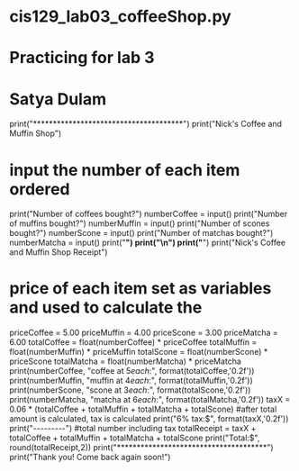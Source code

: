 # cis129_lab03_coffeeShop.py
# Practicing for lab 3
# Satya Dulam
print("**************************************")
print("Nick's Coffee and Muffin Shop")
# input the number of each item ordered
print("Number of coffees bought?")
numberCoffee = input()
print("Number of muffins bought?")
numberMuffin = input()
print("Number of scones bought?") 
numberScone = input()
print("Number of matchas bought?")
numberMatcha = input()
print("**************************************")
print("\n")
print("**************************************")
print("Nick's Coffee and Muffin Shop Receipt")
# price of each item set as variables and used to calculate the 
priceCoffee = 5.00
priceMuffin = 4.00
priceScone = 3.00
priceMatcha = 6.00
totalCoffee = float(numberCoffee) * priceCoffee
totalMuffin = float(numberMuffin) * priceMuffin
totalScone = float(numberScone) * priceScone
totalMatcha = float(numberMatcha) * priceMatcha
print(numberCoffee, "coffee at $5 each:$", format(totalCoffee,'0.2f'))
print(numberMuffin, "muffin at $4 each:$", format(totalMuffin,'0.2f'))
print(numberScone, "scone at $3 each:$", format(totalScone,'0.2f'))
print(numberMatcha, "matcha at $6 each:$", format(totalMatcha,'0.2f'))
taxX = 0.06 * (totalCoffee + totalMuffin + totalMatcha + totalScone)
#after total amount is calculated, tax is calculated
print("6% tax:$", format(taxX,'0.2f'))
print("---------")
#total number including tax 
totalReceipt = taxX + totalCoffee + totalMuffin + totalMatcha + totalScone
print("Total:$", round(totalReceipt,2))
print("**************************************")
print("Thank you! Come back again soon!")
